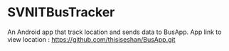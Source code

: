 # SVNITBusTracker

An Android app that track location and sends data to BusApp.
App link to view location : https://github.com/thisiseshan/BusApp.git
